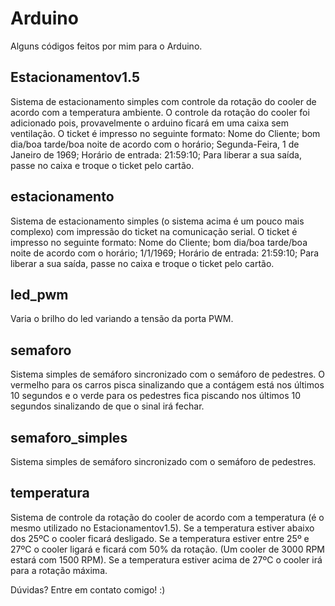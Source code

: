 # Arduino
  Alguns códigos feitos por mim para o Arduino.

## Estacionamentov1.5
Sistema de estacionamento simples com controle da rotação do cooler de acordo com a temperatura ambiente. O controle da rotação do cooler foi adicionado pois, provavelmente o arduino ficará em uma caixa sem ventilação.
O ticket é impresso no seguinte formato:
Nome do Cliente;
bom dia/boa tarde/boa noite de acordo com o horário;
Segunda-Feira, 1 de Janeiro de 1969;
Horário de entrada: 21:59:10;
Para liberar a sua saída, passe no caixa e troque o ticket pelo cartão.

## estacionamento
Sistema de estacionamento simples (o sistema acima é um pouco mais complexo) com impressão do ticket na comunicação serial.
O ticket é impresso no seguinte formato:
Nome do Cliente;
bom dia/boa tarde/boa noite de acordo com o horário;
1/1/1969;
Horário de entrada: 21:59:10;
Para liberar a sua saída, passe no caixa e troque o ticket pelo cartão.
  
## led_pwm
Varia o brilho do led variando a tensão da porta PWM.

## semaforo
Sistema simples de semáforo sincronizado com o semáforo de pedestres. O vermelho para os carros pisca sinalizando que a contágem está nos últimos 10 segundos e o verde para os pedestres fica piscando nos últimos 10 segundos sinalizando de que o sinal irá fechar.

## semaforo_simples
Sistema simples de semáforo sincronizado com o semáforo de pedestres.

## temperatura
Sistema de controle da rotação do cooler de acordo com a temperatura (é o mesmo utilizado no Estacionamentov1.5).
Se a temperatura estiver abaixo dos 25ºC o cooler ficará desligado.
Se a temperatura estiver entre 25º e 27ºC o cooler ligará e ficará com 50% da rotação. (Um cooler de 3000 RPM estará com 1500 RPM).
Se a temperatura estiver acima de 27ºC o cooler irá para a rotação máxima.

Dúvidas? Entre em contato comigo! :)
